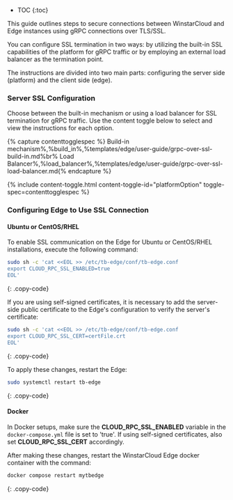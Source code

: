 * TOC
{:toc}

This guide outlines steps to secure connections between WinstarCloud and Edge instances using gRPC connections over TLS/SSL.

You can configure SSL termination in two ways: by utilizing the built-in SSL capabilities of the platform for gRPC traffic or by employing an external load balancer as the termination point.

The instructions are divided into two main parts: configuring the server side (platform) and the client side (edge).

### Server SSL Configuration

Choose between the built-in mechanism or using a load balancer for SSL termination for gRPC traffic. Use the content toggle below to select and view the instructions for each option.

{% capture contenttogglespec %}
Build-in mechanism%,%build_in%,%templates/edge/user-guide/grpc-over-ssl-build-in.md%br%
Load Balancer%,%load_balancer%,%templates/edge/user-guide/grpc-over-ssl-load-balancer.md{% endcapture %}

{% include content-toggle.html content-toggle-id="platformOption" toggle-spec=contenttogglespec %}

### Configuring Edge to Use SSL Connection

#### Ubuntu or CentOS/RHEL

To enable SSL communication on the Edge for Ubuntu or CentOS/RHEL installations, execute the following command:

```bash
sudo sh -c 'cat <<EOL >> /etc/tb-edge/conf/tb-edge.conf
export CLOUD_RPC_SSL_ENABLED=true
EOL'
```
{: .copy-code}

If you are using self-signed certificates, it is necessary to add the server-side public certificate to the Edge's configuration to verify the server's certificate:

```bash
sudo sh -c 'cat <<EOL >> /etc/tb-edge/conf/tb-edge.conf
export CLOUD_RPC_SSL_CERT=certFile.crt
EOL'
```
{: .copy-code}

To apply these changes, restart the Edge:

```bash
sudo systemctl restart tb-edge
```
{: .copy-code}

#### Docker

In Docker setups, make sure the **CLOUD_RPC_SSL_ENABLED** variable in the `docker-compose.yml` file is set to 'true'. 
If using self-signed certificates, also set **CLOUD_RPC_SSL_CERT** accordingly.

After making these changes, restart the WinstarCloud Edge docker container with the command:

```bash
docker compose restart mytbedge
```
{: .copy-code}